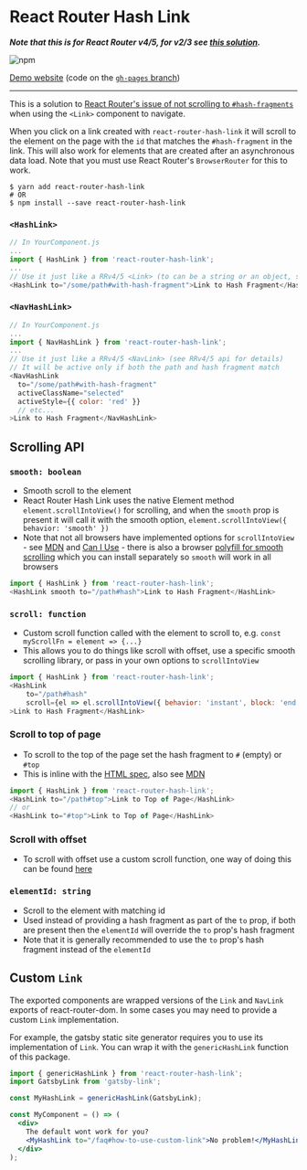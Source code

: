 # React Router Hash Link

***Note that this is for React Router v4/5, for v2/3 see [this solution](https://github.com/rafgraph/react-router-hash-link/tree/react-router-v2/3).***

![npm](https://img.shields.io/npm/dm/react-router-hash-link?label=npm)

[Demo website](https://react-router-hash-link.rafgraph.dev/) (code on the [`gh-pages` branch](https://github.com/rafgraph/react-router-hash-link/tree/gh-pages))

---

This is a solution to [React Router's issue of not scrolling to `#hash-fragments`](https://github.com/reactjs/react-router/issues/394#issuecomment-220221604) when using the `<Link>` component to navigate.

When you click on a link created with `react-router-hash-link` it will scroll to the element on the page with the `id` that matches the `#hash-fragment` in the link. This will also work for elements that are created after an asynchronous data load. Note that you must use React Router's `BrowserRouter` for this to work.

```shell
$ yarn add react-router-hash-link
# OR
$ npm install --save react-router-hash-link
```

### `<HashLink>`
```javascript
// In YourComponent.js
...
import { HashLink } from 'react-router-hash-link';
...
// Use it just like a RRv4/5 <Link> (to can be a string or an object, see RRv4/5 api for details)
<HashLink to="/some/path#with-hash-fragment">Link to Hash Fragment</HashLink>
```


### `<NavHashLink>`
```javascript
// In YourComponent.js
...
import { NavHashLink } from 'react-router-hash-link';
...
// Use it just like a RRv4/5 <NavLink> (see RRv4/5 api for details)
// It will be active only if both the path and hash fragment match 
<NavHashLink
  to="/some/path#with-hash-fragment"
  activeClassName="selected"
  activeStyle={{ color: 'red' }}
  // etc...
>Link to Hash Fragment</NavHashLink>
```

## Scrolling API
### `smooth: boolean`
- Smooth scroll to the element
- React Router Hash Link uses the native Element method `element.scrollIntoView()` for scrolling, and when the `smooth` prop is present it will call it with the smooth option, `element.scrollIntoView({ behavior: 'smooth' })`
- Note that not all browsers have implemented options for `scrollIntoView` - see [MDN](https://developer.mozilla.org/en-US/docs/Web/API/Element/scrollIntoView) and [Can I Use](https://caniuse.com/#feat=scrollintoview) - there is also a browser [polyfill for smooth scrolling](https://github.com/iamdustan/smoothscroll) which you can install separately so `smooth` will work in all browsers
```js
import { HashLink } from 'react-router-hash-link';
<HashLink smooth to="/path#hash">Link to Hash Fragment</HashLink>
```

### `scroll: function`
- Custom scroll function called with the element to scroll to, e.g. `const myScrollFn = element => {...}`
- This allows you to do things like scroll with offset, use a specific smooth scrolling library, or pass in your own options to `scrollIntoView`
```js
import { HashLink } from 'react-router-hash-link';
<HashLink
    to="/path#hash"
    scroll={el => el.scrollIntoView({ behavior: 'instant', block: 'end' })}
>Link to Hash Fragment</HashLink>
```

### Scroll to top of page
- To scroll to the top of the page set the hash fragment to `#` (empty) or `#top`
- This is inline with the [HTML spec](https://html.spec.whatwg.org/multipage/browsing-the-web.html#target-element), also see [MDN](https://developer.mozilla.org/en-US/docs/Web/HTML/Element/a#Linking_to_an_element_on_the_same_page)
```js
import { HashLink } from 'react-router-hash-link';
<HashLink to="/path#top">Link to Top of Page</HashLink>
// or
<HashLink to="#top">Link to Top of Page</HashLink>
```

### Scroll with offset
- To scroll with offset use a custom scroll function, one way of doing this can be found [here](https://github.com/rafgraph/react-router-hash-link/issues/25#issuecomment-536688104)

### `elementId: string`
- Scroll to the element with matching id
- Used instead of providing a hash fragment as part of the `to` prop, if both are present then the `elementId` will override the `to` prop's hash fragment
- Note that it is generally recommended to use the `to` prop's hash fragment instead of the `elementId`


## Custom `Link`

The exported components are wrapped versions of the `Link` and `NavLink` exports of react-router-dom. In some cases you may need to provide a custom `Link` implementation.

For example, the gatsby static site generator requires you to use its implementation of `Link`. You can wrap it with the `genericHashLink` function of this package.

```jsx
import { genericHashLink } from 'react-router-hash-link';
import GatsbyLink from 'gatsby-link';

const MyHashLink = genericHashLink(GatsbyLink);

const MyComponent = () => (
  <div>
    The default wont work for you?
    <MyHashLink to="/faq#how-to-use-custom-link">No problem!</MyHashLink>
  </div>
);
```
